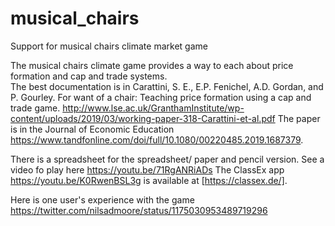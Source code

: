 # musical_chairs
Support for musical chairs climate market game

The musical chairs climate game provides a way to each about price formation and cap and trade systems.  
The best documentation is in 
Carattini, S. E., E.P. Fenichel, A.D. Gordan, and P. Gourley. For want of a chair: Teaching price formation using a cap and trade game.
http://www.lse.ac.uk/GranthamInstitute/wp-content/uploads/2019/03/working-paper-318-Carattini-et-al.pdf
The paper is in the Journal of Economic Education https://www.tandfonline.com/doi/full/10.1080/00220485.2019.1687379. 

There is a spreadsheet for the spreadsheet/ paper and pencil version. See a video fo play here https://youtu.be/71RgANRiADs
The ClassEx app https://youtu.be/K0RwenBSL3g is available at [https://classex.de/]. 

Here is one user's experience with the game https://twitter.com/nilsadmoore/status/1175030953489719296 
